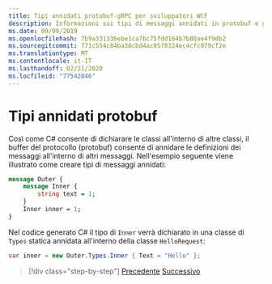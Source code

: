 ```yaml
---
title: Tipi annidati protobuf-gRPC per sviluppatori WCF
description: Informazioni sui tipi di messaggi annidati in protobuf e gRPC e sul modo in C#cui vengono generati in.
ms.date: 09/09/2019
ms.openlocfilehash: 7b9a331336ebe1ca7bc75fdd164b7b88ae4f9db2
ms.sourcegitcommit: 771c554c84ba38cbd4ac0578324ec4cfc979cf2e
ms.translationtype: MT
ms.contentlocale: it-IT
ms.lasthandoff: 02/21/2020
ms.locfileid: "77542846"
---
```

# <a name="protobuf-nested-types"></a>Tipi annidati protobuf

Così come C# consente di dichiarare le classi all'interno di altre classi, il buffer del protocollo (protobuf) consente di annidare le definizioni dei messaggi all'interno di altri messaggi. Nell'esempio seguente viene illustrato come creare tipi di messaggi annidati:

```protobuf
message Outer {
    message Inner {
        string text = 1;
    }
    Inner inner = 1;
}
```

Nel codice generato C# il tipo di `Inner` verrà dichiarato in una classe di `Types` statica annidata all'interno della classe `HelloRequest`:

```csharp
var inner = new Outer.Types.Inner { Text = "Hello" };
```

>[!div class="step-by-step"]
>[Precedente](protobuf-data-types.md)
>[Successivo](protobuf-repeated.md)
